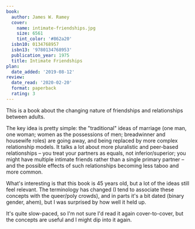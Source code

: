 ```yaml
---
book:
  author: James W. Ramey
  cover:
    name: intimate-friendships.jpg
    size: 6561
    tint_color: '#862a20'
  isbn10: 0134768957
  isbn13: '9780134768953'
  publication_year: 1975
  title: Intimate Friendships
plan:
  date_added: '2019-08-12'
review:
  date_read: '2020-02-20'
  format: paperback
  rating: 3
---
```


This is a book about the changing nature of friendships and relationships between adults.

The key idea is pretty simple: the "traditional" ideas of marriage (one man, one woman; women as the possessions of men; breadwinner and housewife roles) are going away, and being replaced by more complex relationship models.
It talks a lot about more pluralistic and peer-based relationships – you treat your partners as equals, not inferior/superior; you might have multiple intimate friends rather than a single primary partner – and the possible effects of such relationships becoming less taboo and more common.

What's interesting is that this book is 45 years old, but a lot of the ideas still feel relevant.
The terminology has changed (I tend to associate these concepts with the queer/poly crowds), and in parts it's a bit dated (binary gender, ahem), but I was surprised by how well it held up.

It's quite slow-paced, so I'm not sure I'd read it again cover-to-cover, but the concepts are useful and I might dip into it again.
